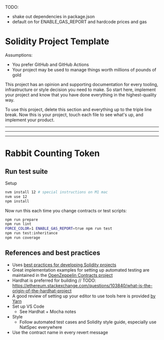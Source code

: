 TODO: 

- shake out dependencies in package.json
- default on for ENABLE_GAS_REPORT and hardcode prices and gas

# Solidity Project Template

Assumptions:

- You prefer GitHub and GitHub Actions
- Your project may be used to manage things worth millions of pounds of gold

This project has an opinion and supporting documentation for every tooling, infrastructure or style decision you need to make. So start here, implement your project and know that you have done everything in the highest-quality way.

To use this project, delete this section and everything up to the triple line break. Now this is your project, touch each file to see what's up, and implement your product.

---
---
---

# Rabbit Counting Token

## Run test suite

Setup

```sh
nvm install 12 # special instructions on M1 mac
nvm use 12
npm install
```

Now run this each time you change contracts or test scripts:

```sh
npm run prepare
npm run lint
FORCE_COLOR=1 ENABLE_GAS_REPORT=true npm run test
npm run test:inheritance
npm run coverage
```

## References and best practices

- Uses [best practices for developing Solidity projects](https://github.com/fulldecent/solidity-template)
- Great implementation examples for setting up automated testing are maintained in the [OpenZeppelin Contracts project](https://github.com/OpenZeppelin/openzeppelin-contracts)
- Hardhat is preferred for building // TODO: https://ethereum.stackexchange.com/questions/103840/what-is-the-origin-of-the-hardhat-project
- A good review of setting up your editor to use tools here is provided [by Yarn](https://yarnpkg.com/getting-started/editor-sdks)
- Set up VS Code
  - See Hardhat + Mocha notes
- Style
  - Follow automated test cases and Solidity style guide, especially use NatSpec everywhere
- Use the contract name in every revert message
